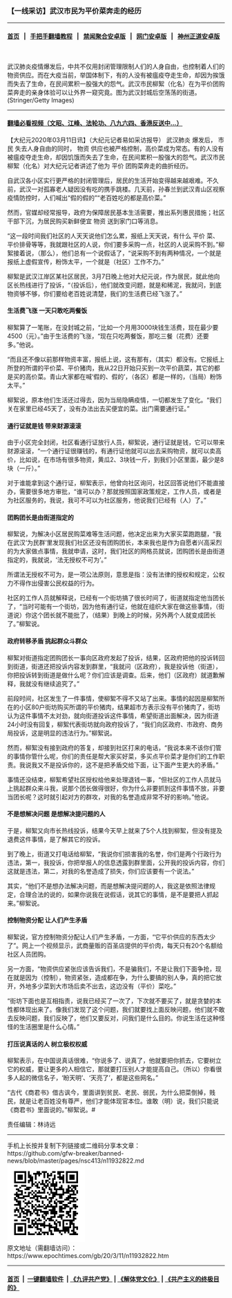 ### 【一线采访】武汉市民为平价菜奔走的经历
------------------------

#### [首页](https://github.com/gfw-breaker/banned-news/blob/master/README.md) &nbsp;&nbsp;|&nbsp;&nbsp; [手把手翻墙教程](https://github.com/gfw-breaker/guides/wiki) &nbsp;&nbsp;|&nbsp;&nbsp; [禁闻聚合安卓版](https://github.com/gfw-breaker/bn-android) &nbsp;&nbsp;|&nbsp;&nbsp; [网门安卓版](https://github.com/oGate2/oGate) &nbsp;&nbsp;|&nbsp;&nbsp; [神州正道安卓版](https://github.com/SzzdOgate/update) 



<div><img alt="" class="aligncenter wp-post-image" src="https://i.epochtimes.com/assets/uploads/2020/03/837e0cccc0919fa318f76fb2ed10ace7-600x400.jpg"/>
<div class="red16 caption">
 <p>
  武汉肺炎疫情爆发后，中共不仅用封闭管理限制人们的人身自由，也控制着人们的物资供应。而在大疫当前，举国体制下，有的人没有被瘟疫夺走生命，却因为挨饿而失去了生命，在民间累积一股强大的怨气。武汉市民柳絮（化名）在为平价团购菜奔走的亲身体验可以让外界一窥究竟。图为武汉封城后空荡荡的街道。 (Stringer/Getty Images)
 </p>
</div>
</div><hr/>

#### [翻墙必看视频（文昭、江峰、法轮功、八九六四、香港反送中...）](https://github.com/gfw-breaker/banned-news/blob/master/pages/link3.md)

<div><p>
 【大纪元2020年03月11日讯】（大纪元记者易如采访报导）
 <ok href="https://www.epochtimes.com/gb/tag/%E6%AD%A6%E6%B1%89%E8%82%BA%E7%82%8E.html">
  武汉肺炎
 </ok>
 爆发后，
 <ok href="https://www.epochtimes.com/gb/tag/%E5%B8%82%E6%B0%91.html">
  市民
 </ok>
 失去人身自由的同时，
 <ok href="https://www.epochtimes.com/gb/tag/%E7%89%A9%E8%B5%84.html">
  物资
 </ok>
 供应也被严格控制，高价菜成为常态。有的人没有被瘟疫夺走生命，却因饥饿而失去了生命，在民间累积一股强大的怨气。武汉市民柳絮（化名）对大纪元记者讲述了他为
 <ok href="https://www.epochtimes.com/gb/tag/%E5%B9%B3%E4%BB%B7.html">
  平价
 </ok>
 团购菜奔走的曲折经历。
</p>
<p>
 自武汉各小区实行更严格的封闭管理后，居民的生活开始变得越来越艰难。不久前，武汉一对孤寡老人疑因没有吃的携手跳楼。几天前，孙春兰到武汉青山区视察疫情防控时，人们喊出“假的假的”“老百姓吃的都是高价菜。”
</p>
<p>
 然而，官媒却经常报导，政府为保障居民基本生活需要，推出系列惠民措施；社区干部下沉，为居民购买新鲜便宜
 <ok href="https://www.epochtimes.com/gb/tag/%E7%89%A9%E8%B5%84.html">
  物资
 </ok>
 送到家门口等消息。
</p>
<p>
 “这一段时间我们社区的人天天说他们怎么累，报纸上天天说，有什么
 <ok href="https://www.epochtimes.com/gb/tag/%E5%B9%B3%E4%BB%B7.html">
  平价
 </ok>
 菜、平价排骨等等，我就跟社区的人说，你们要多采购一点，社区的人说采购不到。”柳絮接着说，（那么），他们总有一个说假话了，“说采购不到有两种情况，一个就是报纸上虚假宣传，粉饰太平，一个就是（社区）工作不力。”
</p>
<p>
 柳絮是武汉江岸区某社区居民，3月7日晚上他对大纪元说，作为居民，就此他向区长热线进行了投诉，“（投诉后），他们就改变问题，就是和稀泥，我就问，到底物资够不够，你们要给老百姓说清楚，我们的生活费已经飞涨了。”
</p>
<h4>
 生活费飞涨 一天只敢吃两餐饭
</h4>
<p>
 柳絮算了一笔账，在没封城之前，“比如一个月用3000块钱生活费，现在最少要4500（元）。”由于生活费的飞涨，“现在只吃两餐饭，那吃三餐（花费）还要多。”他说。
</p>
<p>
 “而且还不像以前那样物资丰富，报纸上说，这有那有，（其实）都没有。它报纸上所登的所谓的平价菜、平价猪肉，我从22日开始只买到一次平价蔬菜，其它的都是买的高价菜。青山大家都在喊‘假的、假的’，（各区）都是一样的，（当局）粉饰太平。”
</p>
<p>
 柳絮说，原本他们生活还过得去，因为当局隐瞒疫情，一切都发生了变化。“我们关在家里已经45天了，没有办法出去买便宜的菜。出门需要通行证。”
</p>
<h4>
 通行证就是钱 带来财源滚滚
</h4>
<p>
 由于小区完全封闭，社区看通行证放行人员，柳絮说，通行证就是钱，它可以带来财源滚滚，“一个通行证很赚钱的，有通行证他就可以出去采购物资，就可以卖高价，比如说，在市场有很多物资，黄瓜2、3块钱一斤，到我们小区里面，最少是8块（一斤）。”
</p>
<p>
 对于谁能拿到这个通行证，柳絮表示，他曾向社区询问，社区回答说他们不能直接办，需要很多地方审批，“谁可以办？那就按照国家政策规定，工作人员，或者是为社区服务的，我说，我可不可以为社区服务，他说我们已经有（人）了。”
</p>
<h4>
 团购团长是由街道指定的
</h4>
<p>
 柳絮说，为解决小区居民购菜难等生活问题，他决定出来为大家买菜跑跑腿，“我在武汉‘为民群’里发现我们社区还没有团购团长，本来我也是作为自愿者兴高采烈的为大家做点事情，我就申请，这时，我们社区的网格员就说，团购团长是由街道指定的，我就说，‘法无授权不可为’。”
</p>
<p>
 所谓法无授权不可为，是一项公法原则，意思是指：没有法律的授权和规定，公权力不得作出侵害公民权益的行为。
</p>
<p>
 社区的工作人员就解释说，已经有一个街坊搞了很长时间了，街道就指定他当团长了，“当时可能有一个街坊，因为他有通行证，他就在组织大家在做这些事情，（街道说）你这个团长就不能批了，（结果）到晚上的时候，另外两个人就变成团长了。”柳絮说。
</p>
<h4>
 政府转移矛盾 挑起群众斗群众
</h4>
<p>
 柳絮对街道指定团购团长一事向区政府发起了投诉，结果，区政府把他的投诉转回到街道，街道还把投诉内容发到群里，“我就问（区政府），我是投诉他（街道），你把投诉转到街道是做什么呢？你们应该是调查。后来，他们（区政府）就道歉解释，我就没有继续追究了。”
</p>
<p>
 前段时间，社区发生了一件事情，使柳絮不得不又站了出来。事情的起因是柳絮所在的小区80户街坊购买所谓的平价猪肉，结果超市方表示没有平价猪肉了，街坊认为这件事情不太对劲，就向街道投诉这件事情，希望街道出面解决，因为街道24小时没有回复，柳絮代表街坊就向政府投诉了，“我们向区政府、市政府、商务局投诉，这是明显的违法行为。”柳絮说。
</p>
<p>
 然而，柳絮没有接到政府的答复，却接到社区打来的电话，“我说本来不该你们管的事情你管什么呢，你们的责任是帮大家买好菜，多买点平价菜才是你们的工作职责。我说我又不是投诉你的，这不是把矛盾交给下面，让下面产生更大的矛盾。”
</p>
<p>
 事情还没结束，柳絮希望社区授权给他来处理退钱一事，“但社区的工作人员就马上挑起群众来斗我，说那个团长做得很好，你为什么非要抓到这件事情不放，非要当团长呢？这时就引起对方的群攻，对我的名誉造成非常不好的影响。”他说。
</p>
<h4>
 不是想解决问题 是想解决提问题的人
</h4>
<p>
 于是，柳絮又向市长热线投诉，结果今天早上就来了5个人找到柳絮，但没有提及退费这件事情，是了解其它的投诉。
</p>
<p>
 到了晚上，街道又打电话给柳絮，“我说你们损害我的名誉，你们是两个行政行为违法，第一，我投诉，你把举报人的信息透露到群里面，公开我的投诉内容，你们这就是违法，第二，对我的名誉造成了损失，你们应该要有一个说法。”
</p>
<p>
 其实，“他们不是想办法解决问题，而是想解决提问题的人，我这是依照法律规定，合理合法的说的，如果你说我在说假话，说其它的事情，是不是要把人抓起来。”柳絮说。
</p>
<h4>
 控制物资分配 让人们产生矛盾
</h4>
<p>
 柳絮说，官方控制物资分配让人们产生矛盾，一方面，“它平价供应的东西太少了”。网上一个视频显示，武商量贩的百圣店提供的平价肉，每天只有20个名额给社区人员团购。
</p>
<p>
 另一方面，“物资供应紧张应该告诉我们，不是骗我们，不是让我们下面争抢，现在就是因为（控制），物资紧张，造成都在争，为什么要搞的别人争，真的把它放开，外地多少菜到大市场后卖不出去，这边没有（平价）菜吃。”
</p>
<p>
 “街坊下面也是互相指责，说我已经买了一次了，下次就不要买了，就是贪婪的本性都体现出来了。像我们发现了这个问题，我们就要找上面反映问题，他们就不敢去反映问题，我们反映了，他们又要反对，问我们是什么目的。你说生活在这种怪怪的生活圈里是什么心情。”
</p>
<h4>
 打压说真话的人 树立极权权威
</h4>
<p>
 柳絮表示，在中国说真话很难，“你说多了、说真了，他就要把你抓去，它要树立它的权威，要让更多的人相信它，那就要打压别人才能提高自己。（所以）你看很多人起的微信名子，‘盼天明’、‘天亮了’，都是这些网名。”
</p>
<p>
 “古代《商君书》借古讽今，里面讲到贫民、老民、弱民，为什么把菜倒掉，贱民，就是让老百姓没有尊严，他们才能体现官本位。谁敢（明）说，我们只能说《商君书》里面说的。”柳絮说。#
</p>
<p>
 责任编辑：林诗远
</p>
</div>
<hr/>
手机上长按并复制下列链接或二维码分享本文章：<br/>
https://github.com/gfw-breaker/banned-news/blob/master/pages/nsc413/n11932822.md <br/>
<a href='https://github.com/gfw-breaker/banned-news/blob/master/pages/nsc413/n11932822.md'><img src='https://github.com/gfw-breaker/banned-news/blob/master/pages/nsc413/n11932822.md.png'/></a> <br/>
原文地址（需翻墙访问）：https://www.epochtimes.com/gb/20/3/11/n11932822.htm


------------------------
#### [首页](https://github.com/gfw-breaker/banned-news/blob/master/README.md) &nbsp;|&nbsp; [一键翻墙软件](https://github.com/gfw-breaker/nogfw/blob/master/README.md) &nbsp;| [《九评共产党》](https://github.com/gfw-breaker/9ping.md/blob/master/README.md#九评之一评共产党是什么) | [《解体党文化》](https://github.com/gfw-breaker/jtdwh.md/blob/master/README.md) | [《共产主义的终极目的》](https://github.com/gfw-breaker/gczydzjmd.md/blob/master/README.md)


<img src='http://gfw-breaker.win/banned-news/pages/nsc413/n11932822.md' width='0px' height='0px'/>